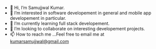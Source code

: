 - 👋 Hi, I’m Samujjwal Kumar.
- 👀 I’m interested in software developement in general and mobile app developement in particular.
- 🌱 I’m currently learning full stack developement.
- 💞️ I’m looking to collaborate on interesting developement projects.
- 📫 How to reach me ...Feel free to email me at kumarsamujjwal@gmail.com

<!---
Samk104/Samk104 is a ✨ special ✨ repository because its `README.md` (this file) appears on your GitHub profile.
You can click the Preview link to take a look at your changes.
--->
